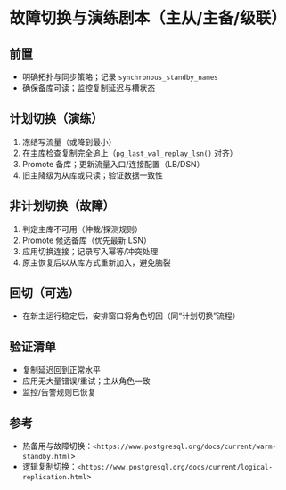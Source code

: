 ﻿# 故障切换与演练剧本（主从/主备/级联）

## 前置

- 明确拓扑与同步策略；记录 `synchronous_standby_names`
- 确保备库可读；监控复制延迟与槽状态

## 计划切换（演练）

1) 冻结写流量（或降到最小）
2) 在主库检查复制完全追上（`pg_last_wal_replay_lsn()` 对齐）
3) Promote 备库；更新流量入口/连接配置（LB/DSN）
4) 旧主降级为从库或只读；验证数据一致性

## 非计划切换（故障）

1) 判定主库不可用（仲裁/探测规则）
2) Promote 候选备库（优先最新 LSN）
3) 应用切换连接；记录写入幂等/冲突处理
4) 原主恢复后以从库方式重新加入，避免脑裂

## 回切（可选）

- 在新主运行稳定后，安排窗口将角色切回（同“计划切换”流程）

## 验证清单

- 复制延迟回到正常水平
- 应用无大量错误/重试；主从角色一致
- 监控/告警规则已恢复

## 参考

- 热备用与故障切换：`<https://www.postgresql.org/docs/current/warm-standby.html`>
- 逻辑复制切换：`<https://www.postgresql.org/docs/current/logical-replication.html`>
